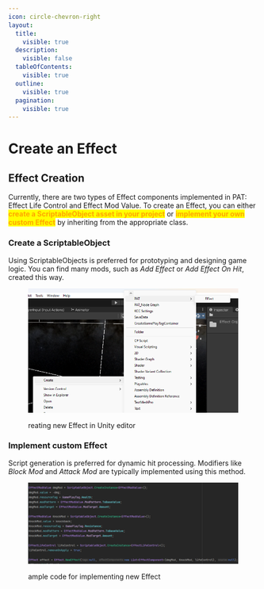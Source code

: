 ```yaml
---
icon: circle-chevron-right
layout:
  title:
    visible: true
  description:
    visible: false
  tableOfContents:
    visible: true
  outline:
    visible: true
  pagination:
    visible: true
---
```


# Create an Effect

## Effect Creation

Currently, there are two types of Effect components implemented in PAT: Effect Life Control and Effect Mod Value. To create an Effect, you can either <mark style="color:orange;">**create a ScriptableObject asset in your project**</mark> or <mark style="color:orange;">**implement your own custom Effect**</mark> by inheriting from the appropriate class.

### Create a ScriptableObject

Using ScriptableObjects is preferred for prototyping and designing game logic. You can find many mods, such as _Add Effect_ or _Add Effect On Hit_, created this way.

<figure><img src="../../.gitbook/assets/image (8) (1) (1).png" alt=""><figcaption><p>reating new Effect in Unity editor</p></figcaption></figure>

### Implement custom Effect

Script generation is preferred for dynamic hit processing. Modifiers like _Block Mod_ and _Attack Mod_ are typically implemented using this method.

<figure><img src="../../.gitbook/assets/image (1) (1) (1) (1).png" alt=""><figcaption><p>ample code for implementing new Effect</p></figcaption></figure>

